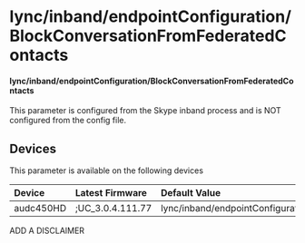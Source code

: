 ﻿---
description: lync/inband/endpointConfiguration/BlockConversationFromFederatedContacts
search:
    keywords: ['lync','inband','endpointConfiguration','BlockConversationFromFederatedContacts']
---

# lync/inband/endpointConfiguration/BlockConversationFromFederatedContacts

#### lync/inband/endpointConfiguration/BlockConversationFromFederatedContacts

This parameter is configured from the Skype inband process and is NOT configured from the config file.



## Devices
This parameter is available on the following devices

| Device | Latest Firmware | Default Value |
|:---|:---|:---|
| audc450HD | ;UC_3.0.4.111.77 | lync/inband/endpointConfiguration/BlockConversationFromFederatedContacts=0 

ADD A DISCLAIMER

